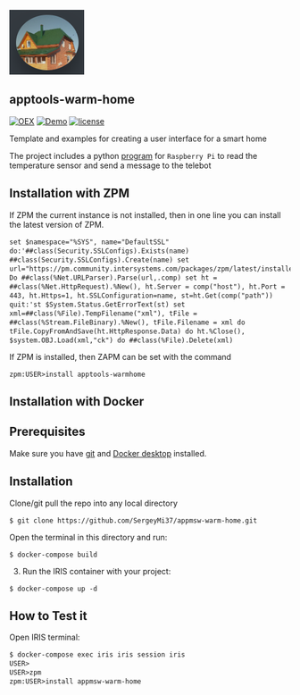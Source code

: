 ![](https://raw.githubusercontent.com/SergeyMi37/appmsw-warm-home/master/doc/warmhome.png)
## apptools-warm-home

[![OEX](https://img.shields.io/badge/Available%20on-Intersystems%20Open%20Exchange-00b2a9.svg)](https://openexchange.intersystems.com/package/appmsw-warm-home) 
[![Demo](https://img.shields.io/badge/Demo%20on-Cloud%20Run%20Deploy-F4A460)](https://warmhome.demo.community.intersystems.com/apptoolsrest/a/warmhome&namespace=USER)
[![license](https://img.shields.io/badge/License-MIT-yellow.svg)](https://opensource.org/licenses/MIT)

Template and examples for creating a user interface for a smart home

The project includes a python [program](https://raw.githubusercontent.com/SergeyMi37/appmsw-warm-home/master/python/check-send.py) for `Raspberry Pi` to read the temperature sensor and send a message to the telebot

## Installation with ZPM

If ZPM the current instance is not installed, then in one line you can install the latest version of ZPM.
```
set $namespace="%SYS", name="DefaultSSL" do:'##class(Security.SSLConfigs).Exists(name) ##class(Security.SSLConfigs).Create(name) set url="https://pm.community.intersystems.com/packages/zpm/latest/installer" Do ##class(%Net.URLParser).Parse(url,.comp) set ht = ##class(%Net.HttpRequest).%New(), ht.Server = comp("host"), ht.Port = 443, ht.Https=1, ht.SSLConfiguration=name, st=ht.Get(comp("path")) quit:'st $System.Status.GetErrorText(st) set xml=##class(%File).TempFilename("xml"), tFile = ##class(%Stream.FileBinary).%New(), tFile.Filename = xml do tFile.CopyFromAndSave(ht.HttpResponse.Data) do ht.%Close(), $system.OBJ.Load(xml,"ck") do ##class(%File).Delete(xml)
```
If ZPM is installed, then ZAPM can be set with the command
```
zpm:USER>install apptools-warmhome
```
## Installation with Docker

## Prerequisites
Make sure you have [git](https://git-scm.com/book/en/v2/Getting-Started-Installing-Git) and [Docker desktop](https://www.docker.com/products/docker-desktop) installed.

## Installation 
Clone/git pull the repo into any local directory

```
$ git clone https://github.com/SergeyMi37/appmsw-warm-home.git
```

Open the terminal in this directory and run:

```
$ docker-compose build
```

3. Run the IRIS container with your project:

```
$ docker-compose up -d
```

## How to Test it
Open IRIS terminal:

```
$ docker-compose exec iris iris session iris
USER>
USER>zpm
zpm:USER>install appmsw-warm-home
```
